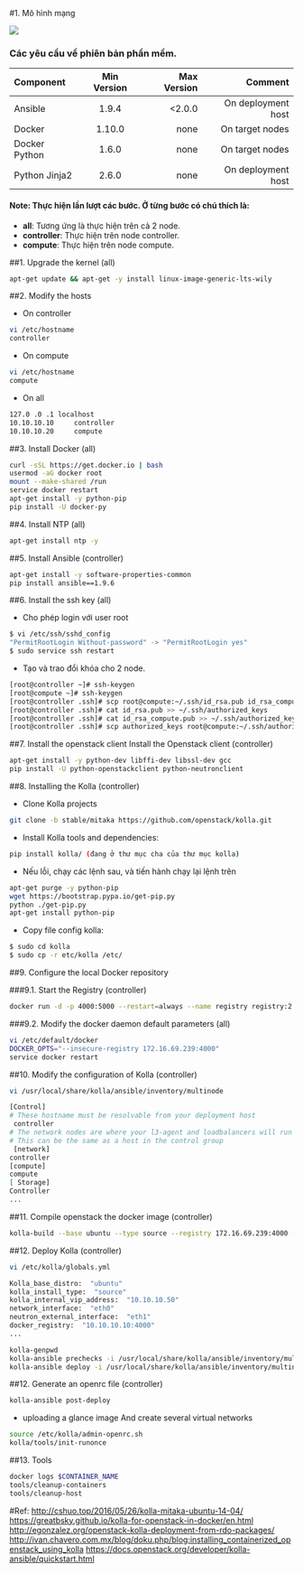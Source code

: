 #1. Mô hình mạng

![](https://github.com/linhlt247/networking-team/blob/master/LinhLT/ghichep-kolla/images/openstack-mitaka-network-layout.png?raw=true)

### Các yêu cầu về phiên bản phần mềm.
| Component | Min Version | Max Version | Comment |
|:-------|:------:|-------:|-------:|
| Ansible | 1.9.4 | <2.0.0 | On deployment host |
| Docker | 1.10.0 | none | On target nodes |
| Docker Python | 1.6.0 | none | On target nodes |
| Python Jinja2 | 2.6.0 | none | On deployment host |

#### Note: Thực hiện lần lượt các bước. Ở từng bước có chú thích là:
  - **all**: Tương ứng là thực hiện trên cả 2 node.
  - **controller**: Thực hiện trên node controller.
  - **compute**: Thực hiện trên node compute.

##1. Upgrade the kernel (all)
```sh
apt-get update && apt-get -y install linux-image-generic-lts-wily
```

##2. Modify the hosts
- On controller
```sh
vi /etc/hostname
controller
```

- On compute
```sh
vi /etc/hostname
compute
```

- On all
```sh
127.0 .0 .1 localhost
10.10.10.10     controller
10.10.10.20     compute
```

##3. Install Docker (all)
```sh
curl -sSL https://get.docker.io | bash
usermod -aG docker root
mount --make-shared /run
service docker restart
apt-get install -y python-pip
pip install -U docker-py
```

##4. Install NTP (all)
```sh
apt-get install ntp -y
```

##5. Install Ansible (controller)
```sh
apt-get install -y software-properties-common
pip install ansible==1.9.6
```

##6. Install the ssh key (all)
- Cho phép login với user root
```sh
$ vi /etc/ssh/sshd_config
"PermitRootLogin Without-password" -> "PermitRootLogin yes"
$ sudo service ssh restart
```

- Tạo và trao đổi khóa cho 2 node.
```sh
[root@controller ~]# ssh-keygen
[root@compute ~]# ssh-keygen
[root@controller .ssh]# scp root@compute:~/.ssh/id_rsa.pub id_rsa_compute.pub
[root@controller .ssh]# cat id_rsa.pub >> ~/.ssh/authorized_keys
[root@controller .ssh]# cat id_rsa_compute.pub >> ~/.ssh/authorized_keys
[root@controller .ssh]# scp authorized_keys root@compute:~/.ssh/authorized_keys
```

##7. Install the openstack client Install the Openstack client (controller)
```sh
apt-get install -y python-dev libffi-dev libssl-dev gcc
pip install -U python-openstackclient python-neutronclient
```

##8. Installing the Kolla (controller)
- Clone Kolla projects
```sh
git clone -b stable/mitaka https://github.com/openstack/kolla.git
```

- Install Kolla tools and dependencies:
```sh
pip install kolla/ (đang ở thư mục cha của thư mục kolla)
```

- Nếu lỗi, chạy các lệnh sau, và tiến hành chạy lại lệnh trên
```sh
apt-get purge -y python-pip
wget https://bootstrap.pypa.io/get-pip.py
python ./get-pip.py
apt-get install python-pip
```

- Copy file config kolla:
```sh
$ sudo cd kolla
$ sudo cp -r etc/kolla /etc/
```

##9. Configure the local Docker repository

###9.1. Start the Registry (controller)
```sh
docker run -d -p 4000:5000 --restart=always --name registry registry:2
```

###9.2. Modify the docker daemon default parameters (all)
```sh
vi /etc/default/docker
DOCKER_OPTS="--insecure-registry 172.16.69.239:4000"
service docker restart
```

##10. Modify the configuration of Kolla (controller)
```sh
vi /usr/local/share/kolla/ansible/inventory/multinode
```

```sh
[Control]
# These hostname must be resolvable from your deployment host
 controller
# The network nodes are where your l3-agent and loadbalancers will run
# This can be the same as a host in the control group
 [network]
controller
[compute]
compute
[ Storage]
Controller
...
```

##11. Compile openstack the docker image (controller)
```sh
kolla-build --base ubuntu --type source --registry 172.16.69.239:4000 --push
```

##12. Deploy Kolla (controller)
```sh
vi /etc/kolla/globals.yml
```

```sh
Kolla_base_distro:  "ubuntu"
kolla_install_type:  "source"
kolla_internal_vip_address:  "10.10.10.50"
network_interface:  "eth0"
neutron_external_interface:  "eth1"
docker_registry:  "10.10.10.10:4000"
...
```

```sh
kolla-genpwd
kolla-ansible prechecks -i /usr/local/share/kolla/ansible/inventory/multinode
kolla-ansible deploy -i /usr/local/share/kolla/ansible/inventory/multinode
```

##12. Generate an openrc file (controller)
```sh
kolla-ansible post-deploy
```

- uploading a glance image And create several virtual networks
```sh
source /etc/kolla/admin-openrc.sh
kolla/tools/init-runonce
```

##13. Tools
```sh
docker logs $CONTAINER_NAME
tools/cleanup-containers
tools/cleanup-host
```

#Ref:
http://cshuo.top/2016/05/26/kolla-mitaka-ubuntu-14-04/
https://greatbsky.github.io/kolla-for-openstack-in-docker/en.html
http://egonzalez.org/openstack-kolla-deployment-from-rdo-packages/
http://ivan.chavero.com.mx/blog/doku.php/blog:installing_containerized_openstack_using_kolla
https://docs.openstack.org/developer/kolla-ansible/quickstart.html